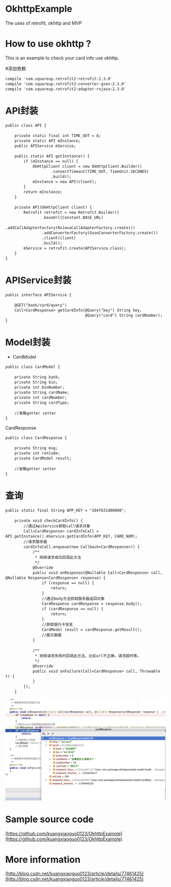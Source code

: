 # OkhttpExample
The uses of retrofit, okhttp and MVP

# How to use okhttp ?
This is an example to check your card info use okhttp.

#添加依赖
```
compile 'com.squareup.retrofit2:retrofit:2.3.0'
compile 'com.squareup.retrofit2:converter-gson:2.3.0'
compile 'com.squareup.retrofit2:adapter-rxjava:2.3.0'
```
# API封装
```
public class API {

    private static final int TIME_OUT = 8;
    private static API mInstance;
    public APIService mService;

    public static API getInstance() {
        if (mInstance == null) {
            OkHttpClient client = new OkHttpClient.Builder()
                    .connectTimeout(TIME_OUT, TimeUnit.SECONDS)
                    .build();
            mInstance = new API(client);
        }
        return mInstance;
    }

    private API(OkHttpClient client) {
        Retrofit retrofit = new Retrofit.Builder()
                .baseUrl(Constant.BASE_URL)
                .addCallAdapterFactory(RxJavaCallAdapterFactory.create())
                .addConverterFactory(GsonConverterFactory.create())
                .client(client)
                .build();
        mService = retrofit.create(APIService.class);
    }
}
```

# APIService封装
```
public interface APIService {

    @GET("bank/card/query")
    Call<CardResponse> getCardInfo(@Query("key") String key,
                                   @Query("card") String cardNumber);
}
```
# Model封装
- CardModel
```
public class CardModel {

    private String bank;
    private String bin;
    private int binNumber;
    private String cardName;
    private int cardNumber;
    private String cardType;

	//省略getter setter
}
```
CardResponse
```
public class CardResponse {

    private String msg;
    private int retCode;
    private CardModel result;
    
	//省略getter setter
}
```
# 查询
```
public static final String APP_KEY = "204f631d06000";
    
    private void checkCardInfo() {
        //通过ApiService获取call请求对象
        Call<CardResponse> cardInfoCall = API.getInstance().mService.getCardInfo(APP_KEY, CARD_NUM);
        //请求服务器
        cardInfoCall.enqueue(new Callback<CardResponse>() {
            /**
             * 网络请求成功回调此方法
             */
            @Override
            public void onResponse(@Nullable Call<CardResponse> call, @Nullable Response<CardResponse> response) {
                if (response == null) {
                    return;
                }
                //通过body方法获取服务器返回对象
                CardResponse cardResponse = response.body();
                if (cardResponse == null) {
                    return;
                }
                //获取银行卡信息
                CardModel result = cardResponse.getResult();
                //展示数据
            }

            /**
             * 网络请求失败时回调此方法，比如url不正确，请求超时等。
             */
            @Override
            public void onFailure(Call<CardResponse> call, Throwable t) {
            }
        });
    }
```
![](https://github.com/kuangxiaoguo0123/OkhttpExample/blob/master/screenshot/%E8%AF%B7%E6%B1%82%E7%BB%93%E6%9E%9C.png)

# Sample source code
[https://github.com/kuangxiaoguo0123/OkhttpExample](https://github.com/kuangxiaoguo0123/OkhttpExample)

# More information
[http://blog.csdn.net/kuangxiaoguo0123/article/details/77461425](http://blog.csdn.net/kuangxiaoguo0123/article/details/77461425)



